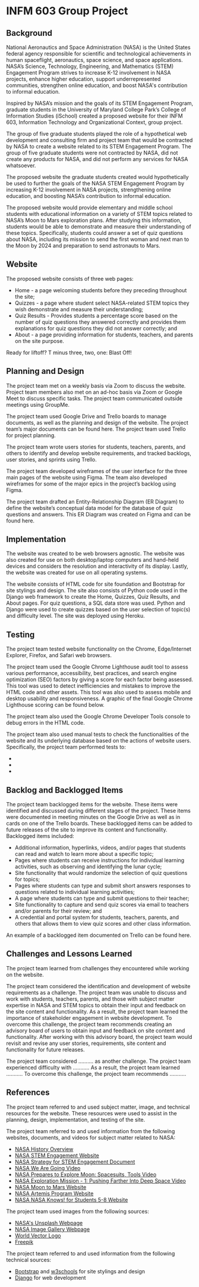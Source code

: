# INFM 603 Group Project

## Background

National Aeronautics and Space Administration (NASA) is the United States federal agency responsible for scientific and technological achievements in human spaceflight, aeronautics, space science, and space applications. NASA’s Science, Technology, Engineering, and Mathematics (STEM) Engagement Program strives to increase K-12 involvement in NASA projects, enhance higher education, support underrepresented communities, strengthen online education, and boost NASA's contribution to informal education.

Inspired by NASA’s mission and the goals of its STEM Engagement Program, graduate students in the University of Maryland College Park’s College of Information Studies (iSchool) created a proposed website for their INFM 603, Information Technology and Organizational Context, group project.

The group of five graduate students played the role of a hypothetical web development and consulting firm and project team that would be contracted by NASA to create a website related to its STEM Engagement Program. The group of five graduate students were not contracted by NASA, did not create any products for NASA, and did not perform any services for NASA whatsoever.

The proposed website the graduate students created would hypothetically be used to further the goals of the NASA STEM Engagement Program by increasing K-12 involvement in NASA projects, strengthening online education, and boosting NASA’s contribution to informal education.

The proposed website would provide elementary and middle school students with educational information on a variety of STEM topics related to NASA’s Moon to Mars exploration plans. After studying this information, students would be able to demonstrate and measure their understanding of these topics. Specifically, students could answer a set of quiz questions about NASA, including its mission to send the first woman and next man to the Moon by 2024 and preparation to send astronauts to Mars.

## Website

The proposed website consists of three web pages:
 - Home - a page welcoming students before they preceding throughout the site;  
 - Quizzes - a page where student select NASA-related STEM topics they wish demonstrate and measure their understanding; 
 - Quiz Results - Provides students a percentage score based on the number of quiz questions they answered correctly and provides them explanations for quiz questions they did not answer correctly; and  
 - About - a page providing information for students, teachers, and parents on the site purpose.   

Ready for liftoff? T minus three, two, one: Blast Off!

## Planning and Design

The project team met on a weekly basis via Zoom to discuss the website. Project team members also met on an ad-hoc basis via Zoom or Google Meet to discuss specific tasks. The project team communicated outside meetings using GroupMe.

The project team used Google Drive and Trello boards to manage documents, as well as the planning and design of the website. The project team’s major documents can be found here. The project team used Trello for project planning.

The project team wrote users stories for students, teachers, parents, and others to identify and develop website requirements, and tracked backlogs, user stories, and sprints using Trello.

The project team developed wireframes of the user interface for the three main pages of the website using Figma. The team also developed wireframes for some of the major epics in the project’s backlog using Figma. 

The project team drafted an Entity-Relationship Diagram (ER Diagram) to define the website’s conceptual data model for the database of quiz questions and answers. This ER Diagram was created on Figma and can be found here.

## Implementation

The website was created to be web browsers agnostic. The website was also created for use on both desktop/laptop computers and hand-held devices and considers the resolution and interactivity of its display. Lastly, the website was created for use on all operating systems.

The website consists of HTML code for site foundation and Bootstrap for site stylings and design. The site also consists of Python code used in the Django web framework to create the Home, Quizzes, Quiz Results, and About pages. For quiz questions, a SQL data store was used. Python and Django were used to create quizzes based on the user selection of topic(s) and difficulty level. The site was deployed using Heroku.

## Testing

The project team tested website functionality on the Chrome, Edge/Internet Explorer, Firefox, and Safari web browsers.

The project team used the Google Chrome Lighthouse audit tool to assess various performance, accessibility, best practices, and search engine optimization (SEO) factors by giving a score for each factor being assessed. This tool was used to detect inefficiencies and mistakes to improve the HTML code and other assets. This tool was also used to assess mobile and desktop usability and responsiveness. A graphic of the final Google Chrome Lighthouse scoring can be found below.   

The project team also used the Google Chrome Developer Tools console to debug errors in the HTML code.

The project team also used manual tests to check the functionalities of the website and its underlying database based on the actions of website users. Specifically, the project team performed tests to:
 
 -
 -
 -

## Backlog and Backlogged Items

The project team backlogged items for the website. These items were identified and discussed during different stages of the project. These items were documented in meeting minutes on the Google Drive as well as in cards on one of the Trello boards. These backlogged items can be added to future releases of the site to improve its content and functionality. Backlogged items included:

 - Additional information, hyperlinks, videos, and/or pages that students can read and watch to learn more about a specific topic;
 - Pages where students can receive instructions for individual learning activities, such as observing and identifying the lunar cycle;
 - Site functionality that would randomize the selection of quiz questions for topics;
 - Pages where students can type and submit short answers responses to questions related to individual learning activities; 
 - A page where students can type and submit questions to their teacher; 
 - Site functionality to capture and send quiz scores via email to teachers and/or parents for their review; and
 - A credential and portal system for students, teachers, parents, and others that allows them to view quiz scores and other class information.

An example of a backlogged item documented on Trello can be found here.

## Challenges and Lessons Learned

The project team learned from challenges they encountered while working on the website.

The project team considered the identification and development of website requirements as a challenge. The project team was unable to discuss and work with students, teachers, parents, and those with subject matter expertise in NASA and STEM topics to obtain their input and feedback on the site content and functionality. As a result, the project team learned the importance of stakeholder engagement in website development. To overcome this challenge, the project team recommends creating an advisory board of users to obtain input and feedback on site content and functionality. After working with this advisory board, the project team would revisit and revise any user stories, requirements, site content and functionality for future releases.

The project team considered .......... as another challenge. The project team experienced difficulty with ........... As a result, the project team learned ........... To overcome this challenge, the project team recommends ...........

## References

The project team referred to and used subject matter, image, and technical resources for the website. These resources were used to assist in the planning, design, implementation, and testing of the site. 

The project team referred to and used information from the following websites, documents, and videos for subject matter related to NASA:

 - [NASA History Overview](https://www.nasa.gov/content/nasa-history-overview)
 - [NASA STEM Engagement Website](https://www.nasa.gov/stem/about.html)
 - [NASA Strategy for STEM Engagement Document](https://www.nasa.gov/sites/default/files/atoms/files/nasa-strategy-for-stem-2020-23-508.pdf)  
 - [NASA We Are Going Video](https://youtu.be/vl6jn-DdafM) 
 - [NASA Prepares to Explore Moon: Spacesuits, Tools Video](https://moon.nasa.gov/resources/410/nasa-prepares-to-explore-the-moon-spacesuits-and-tools/)
 - [NASA Exploration Mission - 1: Pushing Farther Into Deep Space Video](https://youtu.be/XcPtQYalkcs)
 - [NASA Moon to Mars Website](https://www.nasa.gov/topics/moon-to-mars)
 - [NASA Artemis Program Website](https://www.nasa.gov/specials/artemis/)
 - [NASA NASA Knows! for Students 5-8 Website](https://www.nasa.gov/audience/forstudents/5-8/features/nasa-knows/index.html)

The project team used images from the following sources:

 - [NASA's Unsplash Webpage](https://unsplash.com/@nasa)
 - [NASA Image Gallery Webpage](https://www.nasa.gov/multimedia/imagegallery/index.html)
 - [World Vector Logo](https://worldvectorlogo.com/logo/galaxy-4)
 - [Freepik](https://www.freepik.com/free-vector/space-seamless-pattern_1537681.htm)
 
 The project team referred to and used information from the following technical sources:
 - [Bootstrap](https://getbootstrap.com/docs/4.4/getting-started/introduction/) and [w3schools](https://www.w3schools.com/css/default.asp)  for site stylings and design
 - [Django](https://docs.djangoproject.com/en/3.1/intro/tutorial01/) for web development 
 
